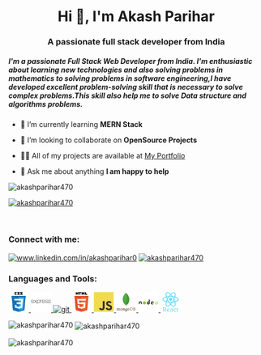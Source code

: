 <h1 align="center">Hi 👋, I'm Akash Parihar</h1>
<h3 align="center">A passionate full stack developer from India</h3>

<h5>I'm a passionate Full Stack Web Developer from India. I'm enthusiastic about learning new technologies and also solving problems in mathematics to solving problems in software engineering,I have developed excellent problem-solving skill that is necessary to solve complex problems.This skill also help me to solve Data structure and algorithms problems.</h5>
  
- 🌱 I’m currently learning **MERN Stack**

- 👯 I’m looking to collaborate on **OpenSource Projects**

- 👨‍💻 All of my projects are available at [My Portfolio](https://akashparihar-470.vercel.app/)

- 💬 Ask me about anything **I am happy to help**

<p align="left"> <img src="https://komarev.com/ghpvc/?username=akashparihar470&label=Profile%20views&color=0e75b6&style=flat" alt="akashparihar470" /> </p>

<p align="left"> <a href="https://github.com/ryo-ma/github-profile-trophy"><img src="https://github-profile-trophy.vercel.app/?username=akashparihar470" alt="akashparihar470" /></a> </p>

<p align="left"> <a href="https://twitter.com/" target="blank"><img src="https://img.shields.io/twitter/follow/?logo=twitter&style=for-the-badge" alt="" /></a> </p>
<h3 align="left">Connect with me:</h3>
<p align="left">
<a href="https://linkedin.com/in/www.linkedin.com/in/akashparihar0" target="blank"><img align="center" src="https://raw.githubusercontent.com/akashparihar470/github-profile-readme-generator/master/src/images/icons/Social/linked-in-alt.svg" alt="www.linkedin.com/in/akashparihar0" height="30" width="40" /></a>
<a href="https://www.leetcode.com/akashparihar470" target="blank"><img align="center" src="https://raw.githubusercontent.com/rahuldkjain/github-profile-readme-generator/master/src/images/icons/Social/leet-code.svg" alt="akashparihar470" height="30" width="40" /></a>
</p>

<h3 align="left">Languages and Tools:</h3>
<p align="left"> <a href="https://www.w3schools.com/css/" target="_blank" rel="noreferrer"> <img src="https://raw.githubusercontent.com/devicons/devicon/master/icons/css3/css3-original-wordmark.svg" alt="css3" width="40" height="40"/> </a> <a href="https://expressjs.com" target="_blank" rel="noreferrer"> <img src="https://raw.githubusercontent.com/devicons/devicon/master/icons/express/express-original-wordmark.svg" alt="express" width="40" height="40"/> </a> <a href="https://git-scm.com/" target="_blank" rel="noreferrer"> <img src="https://www.vectorlogo.zone/logos/git-scm/git-scm-icon.svg" alt="git" width="40" height="40"/> </a> <a href="https://www.w3.org/html/" target="_blank" rel="noreferrer"> <img src="https://raw.githubusercontent.com/devicons/devicon/master/icons/html5/html5-original-wordmark.svg" alt="html5" width="40" height="40"/> </a> <a href="https://developer.mozilla.org/en-US/docs/Web/JavaScript" target="_blank" rel="noreferrer"> <img src="https://raw.githubusercontent.com/devicons/devicon/master/icons/javascript/javascript-original.svg" alt="javascript" width="40" height="40"/> </a> <a href="https://www.mongodb.com/" target="_blank" rel="noreferrer"> <img src="https://raw.githubusercontent.com/devicons/devicon/master/icons/mongodb/mongodb-original-wordmark.svg" alt="mongodb" width="40" height="40"/> </a> <a href="https://nodejs.org" target="_blank" rel="noreferrer"> <img src="https://raw.githubusercontent.com/devicons/devicon/master/icons/nodejs/nodejs-original-wordmark.svg" alt="nodejs" width="40" height="40"/> </a> <a href="https://reactjs.org/" target="_blank" rel="noreferrer"> <img src="https://raw.githubusercontent.com/devicons/devicon/master/icons/react/react-original-wordmark.svg" alt="react" width="40" height="40"/> </a> </p>

<p><img align="left" src="https://github-readme-stats.vercel.app/api/top-langs?username=akashparihar470&show_icons=true&locale=en&layout=compact" alt="akashparihar470" /></p>

<p>&nbsp;<img align="center" src="https://github-readme-stats.vercel.app/api?username=akashparihar470&show_icons=true&locale=en" alt="akashparihar470" /></p>

<p><img align="center" src="https://github-readme-streak-stats.herokuapp.com/?user=akashparihar470&" alt="akashparihar470" /></p>

